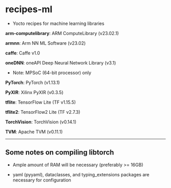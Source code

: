 # recipes-ml

- Yocto recipes for machine learning libraries

__arm-computelibrary__: ARM ComputeLibrary (v23.02.1)

__armnn__: Arm NN ML Software (v23.02)

__caffe__: Caffe v1.0

__oneDNN__: oneAPI Deep Neural Network Library (v3.1)
  - Note: MPSoC (64-bit processor) only

__PyTorch__: PyTorch (v1.13.1)

__PyXIR__: Xilinx PyXIR (v0.3.5)

__tflite__: TensorFlow Lite (TF v1.15.5)

__tflite2__: TensorFlow2 Lite (TF v2.7.3)

__TorchVision__: TorchVision (v0.14.1)

__TVM__: Apache TVM (v0.11.1)

***

## Some notes on compiling libtorch

- Ample amount of RAM will be necessary (preferably >= 16GB)

- yaml (pyyaml), dataclasses, and typing_extensions packages are necessary for configuration
